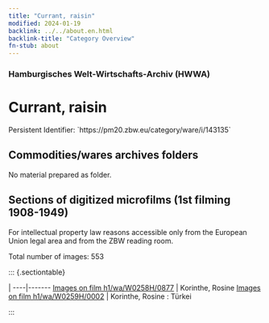 ```yaml
---
title: "Currant, raisin"
modified: 2024-01-19
backlink: ../../about.en.html
backlink-title: "Category Overview"
fn-stub: about
---
```


### Hamburgisches Welt-Wirtschafts-Archiv (HWWA)

# Currant, raisin

<div class="hint">Persistent Identifier: `https://pm20.zbw.eu/category/ware/i/143135`</div>







## Commodities/wares archives folders





No material prepared as folder.



<a id="filmsections" />

## Sections of digitized microfilms (1st filming 1908-1949)

<p>For intellectual property law reasons accessible only from the European Union legal area and from the ZBW reading room.</p>



<p>Total number of images: 553</p>




::: {.sectiontable}

 | 
----|-------
<a class="btn" href="https://pm20.zbw.eu/film/h1/wa/W0258H/0877" rel="nofollow">Images on film h1/wa/W0258H/0877</a> | Korinthe, Rosine
<a class="btn" href="https://pm20.zbw.eu/film/h1/wa/W0259H/0002" rel="nofollow">Images on film h1/wa/W0259H/0002</a> | Korinthe, Rosine : Türkei


:::
















